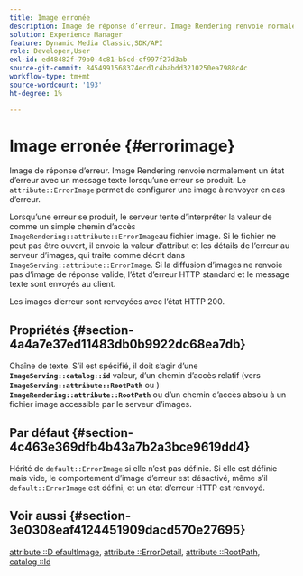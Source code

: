 ```yaml
---
title: Image erronée
description: Image de réponse d’erreur. Image Rendering renvoie normalement un état d’erreur avec un message texte lorsqu’une erreur se produit.
solution: Experience Manager
feature: Dynamic Media Classic,SDK/API
role: Developer,User
exl-id: ed48482f-79b0-4c81-b5cd-cf997f27d3ab
source-git-commit: 8454991568374ecd1c4babdd3210250ea7988c4c
workflow-type: tm+mt
source-wordcount: '193'
ht-degree: 1%

---
```


# Image erronée {#errorimage}

Image de réponse d’erreur. Image Rendering renvoie normalement un état d’erreur avec un message texte lorsqu’une erreur se produit. Le `attribute::ErrorImage` permet de configurer une image à renvoyer en cas d’erreur.

Lorsqu’une erreur se produit, le serveur tente d’interpréter la valeur de comme un simple chemin d’accès `ImageRendering::attribute::ErrorImage`au fichier image. Si le fichier ne peut pas être ouvert, il envoie la valeur d’attribut et les détails de l’erreur au serveur d’images, qui traite comme décrit dans `ImageServing::attribute::ErrorImage`. Si la diffusion d’images ne renvoie pas d’image de réponse valide, l’état d’erreur HTTP standard et le message texte sont envoyés au client.

Les images d’erreur sont renvoyées avec l’état HTTP 200.

## Propriétés {#section-4a4a7e37ed11483db0b9922dc68ea7db}

Chaîne de texte. S’il est spécifié, il doit s’agir d’une **`ImageServing::catalog::id`** valeur, d’un chemin d’accès relatif (vers **`ImageServing::attribute::RootPath`** ou ) **`ImageRendering::attribute::RootPath`** ou d’un chemin d’accès absolu à un fichier image accessible par le serveur d’images.

## Par défaut {#section-4c463e369dfb4b43a7b2a3bce9619dd4}

Hérité de `default::ErrorImage` si elle n’est pas définie. Si elle est définie mais vide, le comportement d’image d’erreur est désactivé, même s’il `default::ErrorImage` est défini, et un état d’erreur HTTP est renvoyé.

## Voir aussi {#section-3e0308eaf4124451909dacd570e27695}

[attribute ::D efaultImage](../../../../../ir-api/material-cat/image-rendering-api-ref/c-ir-material-catalog/c-ir-attributes-reference/r-ir-defaultpix.md#reference-102c98f9b5d24d2aaaeb756653fb0e6f), [attribute ::ErrorDetail](../../../../../ir-api/material-cat/image-rendering-api-ref/c-ir-material-catalog/c-ir-attributes-reference/r-ir-errordetail.md#reference-123b56eed6cf49cea6e0490672b7c53b), [attribute ::RootPath](../../../../../ir-api/material-cat/image-rendering-api-ref/c-ir-material-catalog/c-ir-attributes-reference/r-ir-rootpath.md#reference-a4d7c96b62e14fcbad1740c702f160f3), [catalog ::Id](../../../../../ir-api/material-cat/image-rendering-api-ref/c-ir-material-catalog/c-ir-material-data-reference/r-ir-id.md#reference-cba2a53a952e403fb57a4e8569f9cf85)
